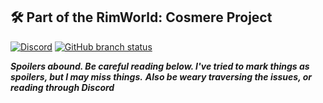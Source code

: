 ## 🛠️ Part of the RimWorld: Cosmere Project

[![Discord](https://img.shields.io/discord/1367704184375349258?style=flat&label=Discord)](https://discord.gg/jTcrKfXdYU) [![GitHub branch status](https://img.shields.io/github/checks-status/RimworldCosmere/RimworldCosmere/main?label=Github)](https://github.com/RimworldCosmere/RimworldCosmere)

***Spoilers abound. Be careful reading below. I've tried to mark things as spoilers, but I may miss things.***
***Also be weary traversing the issues, or reading through Discord***

